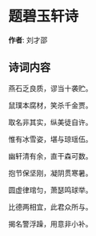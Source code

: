 # 题碧玉轩诗

**作者**: 刘才邵

## 诗词内容

燕石乏良质，谬当十袭贮。

鼠璞本腐材，笑杀千金贾。

取名非其实，纵美徒自许。

惟有冰雪姿，堪与琼瑶伍。

幽轩清有余，直干森可数。

抱节保坚刚，凝阴贯寒暑。

圆虚律琯匀，萧瑟鸣球举。

比德两相宜，此君众所与。

揭名警浮躁，用意非小补。

